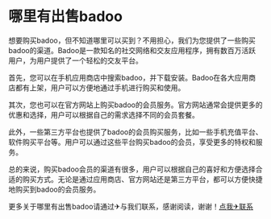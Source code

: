 # 哪里有出售badoo

想要购买badoo，但不知道哪里可以买到？不用担心，我们为您提供了一些购买badoo的渠道。Badoo是一款知名的社交网络和交友应用程序，拥有数百万活跃用户，为用户提供了一个轻松的交友平台。

首先，您可以在手机应用商店中搜索badoo，并下载安装。Badoo在各大应用商店都有上架，用户可以方便地通过手机进行购买和使用。

其次，您也可以在官方网站上购买badoo的会员服务。官方网站通常会提供更多的优惠和选择，用户可以根据自己的需求选择不同的会员套餐。

此外，一些第三方平台也提供了badoo的会员购买服务，比如一些手机充值平台、软件购买平台等。用户可以通过这些平台购买badoo的会员，享受更多的特权和服务。

总的来说，购买badoo会员的渠道有很多，用户可以根据自己的喜好和方便选择合适的购买方式。无论是通过应用商店、官方网站还是第三方平台，都可以方便快捷地购买到badoo的会员服务。

更多关于哪里有出售badoo请通过✈与我们联系，感谢阅读，谢谢！[点我✈联系](https://c.k02.cc)